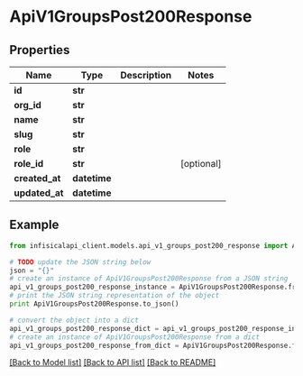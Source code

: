 # ApiV1GroupsPost200Response


## Properties
Name | Type | Description | Notes
------------ | ------------- | ------------- | -------------
**id** | **str** |  | 
**org_id** | **str** |  | 
**name** | **str** |  | 
**slug** | **str** |  | 
**role** | **str** |  | 
**role_id** | **str** |  | [optional] 
**created_at** | **datetime** |  | 
**updated_at** | **datetime** |  | 

## Example

```python
from infisicalapi_client.models.api_v1_groups_post200_response import ApiV1GroupsPost200Response

# TODO update the JSON string below
json = "{}"
# create an instance of ApiV1GroupsPost200Response from a JSON string
api_v1_groups_post200_response_instance = ApiV1GroupsPost200Response.from_json(json)
# print the JSON string representation of the object
print ApiV1GroupsPost200Response.to_json()

# convert the object into a dict
api_v1_groups_post200_response_dict = api_v1_groups_post200_response_instance.to_dict()
# create an instance of ApiV1GroupsPost200Response from a dict
api_v1_groups_post200_response_from_dict = ApiV1GroupsPost200Response.from_dict(api_v1_groups_post200_response_dict)
```
[[Back to Model list]](../README.md#documentation-for-models) [[Back to API list]](../README.md#documentation-for-api-endpoints) [[Back to README]](../README.md)


